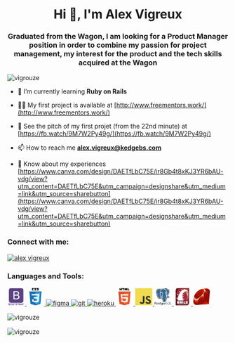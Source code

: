<h1 align="center">Hi 👋, I'm Alex Vigreux</h1>
<h3 align="center">Graduated from the Wagon, I am looking for a Product Manager position in order to combine my passion for project management, my interest for the product and the tech skills acquired at the Wagon</h3>

<p align="left"> <img src="https://komarev.com/ghpvc/?username=vigrouze&label=Profile%20views&color=0e75b6&style=flat" alt="vigrouze" /> </p>

- 🌱 I’m currently learning **Ruby on Rails**

- 👨‍💻 My first project is available at [http://www.freementors.work/](http://www.freementors.work/)

- 🎤 See the pitch of my first projet (from the 22nd minute) at [https://fb.watch/9M7W2Py49g/](https://fb.watch/9M7W2Py49g/)

- 📫 How to reach me **alex.vigreux@kedgebs.com**

- 📄 Know about my experiences [https://www.canva.com/design/DAETfLbC75E/ir8Gb4t8xKJ3YR6bAU-vdg/view?utm_content=DAETfLbC75E&utm_campaign=designshare&utm_medium=link&utm_source=sharebutton](https://www.canva.com/design/DAETfLbC75E/ir8Gb4t8xKJ3YR6bAU-vdg/view?utm_content=DAETfLbC75E&utm_campaign=designshare&utm_medium=link&utm_source=sharebutton)

<h3 align="left">Connect with me:</h3>
<p align="left">
<a href="https://linkedin.com/in/alex vigreux" target="blank"><img align="center" src="https://raw.githubusercontent.com/rahuldkjain/github-profile-readme-generator/master/src/images/icons/Social/linked-in-alt.svg" alt="alex vigreux" height="30" width="40" /></a>
</p>

<h3 align="left">Languages and Tools:</h3>
<p align="left"> <a href="https://getbootstrap.com" target="_blank" rel="noreferrer"> <img src="https://raw.githubusercontent.com/devicons/devicon/master/icons/bootstrap/bootstrap-plain-wordmark.svg" alt="bootstrap" width="40" height="40"/> </a> <a href="https://www.w3schools.com/css/" target="_blank" rel="noreferrer"> <img src="https://raw.githubusercontent.com/devicons/devicon/master/icons/css3/css3-original-wordmark.svg" alt="css3" width="40" height="40"/> </a> <a href="https://www.figma.com/" target="_blank" rel="noreferrer"> <img src="https://www.vectorlogo.zone/logos/figma/figma-icon.svg" alt="figma" width="40" height="40"/> </a> <a href="https://git-scm.com/" target="_blank" rel="noreferrer"> <img src="https://www.vectorlogo.zone/logos/git-scm/git-scm-icon.svg" alt="git" width="40" height="40"/> </a> <a href="https://heroku.com" target="_blank" rel="noreferrer"> <img src="https://www.vectorlogo.zone/logos/heroku/heroku-icon.svg" alt="heroku" width="40" height="40"/> </a> <a href="https://www.w3.org/html/" target="_blank" rel="noreferrer"> <img src="https://raw.githubusercontent.com/devicons/devicon/master/icons/html5/html5-original-wordmark.svg" alt="html5" width="40" height="40"/> </a> <a href="https://developer.mozilla.org/en-US/docs/Web/JavaScript" target="_blank" rel="noreferrer"> <img src="https://raw.githubusercontent.com/devicons/devicon/master/icons/javascript/javascript-original.svg" alt="javascript" width="40" height="40"/> </a> <a href="https://www.postgresql.org" target="_blank" rel="noreferrer"> <img src="https://raw.githubusercontent.com/devicons/devicon/master/icons/postgresql/postgresql-original-wordmark.svg" alt="postgresql" width="40" height="40"/> </a> <a href="https://rubyonrails.org" target="_blank" rel="noreferrer"> <img src="https://raw.githubusercontent.com/devicons/devicon/master/icons/rails/rails-original-wordmark.svg" alt="rails" width="40" height="40"/> </a> <a href="https://www.ruby-lang.org/en/" target="_blank" rel="noreferrer"> <img src="https://raw.githubusercontent.com/devicons/devicon/master/icons/ruby/ruby-original.svg" alt="ruby" width="40" height="40"/> </a> </p>

<p><img align="center" src="https://github-readme-stats.vercel.app/api/top-langs?username=vigrouze&show_icons=true&locale=en&layout=compact" alt="vigrouze" /></p>

<p><img align="center" src="https://github-readme-streak-stats.herokuapp.com/?user=vigrouze&" alt="vigrouze" /></p>

